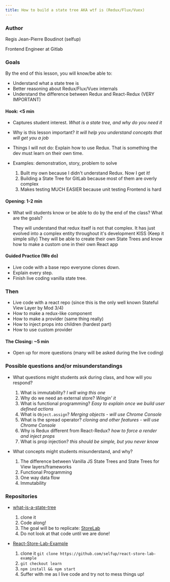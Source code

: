 ```yaml
---
title: How to build a state tree AKA wtf is (Redux/Flux/Vuex)
---
```


### Author

Regis Jean-Pierre Boudinot (selfup)

Frontend Engineer at Gitlab

### Goals

By the end of this lesson, you will know/be able to:

* Understand what a state tree is
* Better reasoning about Redux/Flux/Vuex internals
* Understand the difference between Redux and React-Redux (VERY IMPORTANT)

#### Hook: <5 min


* Captures student interest. *What is a state tree, and why do you need it*
* Why is this lesson important? *It will help you understand concepts that will get you a job*
* Things I will not do: Explain how to use Redux. That is something the dev must learn on their own time.
* Examples: demonstration, story, problem to solve

  1. Built my own because I didn't understand Redux. Now I get it!
  1. Building a State Tree for GitLab because most of them are overly complex
  1. Makes testing MUCH EASIER because unit testing Frontend is hard

#### Opening: 1-2 min


* What will students know or be able to do by the end of the class? What are the goals?

  They will understand that redux itself is not that complex.
  It has just evolved into a complex entity throughout it's development
  KISS (Keep it simple silly)
  They will be able to create their own State Trees and know how to make a custom one in their own React app


#### Guided Practice (We do)


* Live code with a base repo everyone clones down.
* Explain every step.
* Finish live coding vanilla state tree.

### Then


* Live code with a react repo (since this is the only well known Stateful View Layer by Mod 3/4)
* How to make a redux-like component
* How to make a provider (same thing really)
* How to inject props into children (hardest part)
* How to use custom provider

#### The Closing: ~5 min


* Open up for more questions (many will be asked during the live coding)

### Possible questions and/or misunderstandings


* What questions might students ask during class, and how will you respond?

  1. What is immutability? *I will wing this one*
  1. Why do we need an external store? *Wingin' it*
  1. What is functional programming?  *Easy to explain once we build user defined actions*
  1. What is `Object.assign`? *Merging objects - will use Chrome Console*
  1. What is the spread operator? *cloning and other features - will use Chrome Console*
  1. Why is Redux different from React-Redux? *how to force a render and inject props*
  1. What is prop injection? *this should be simple, but you never know*


* What concepts might students misunderstand, and why?

  1. The difference between Vanilla JS State Trees and State Trees for View layers/frameworks
  1. Functional Programming
  1. One way data flow
  1. Immutability

### Repositories


* [what-is-a-state-tree](https://github.com/selfup/what-is-a-state-tree)

  1. clone it
  1. Code along!
  1. The goal will be to replicate: [StoreLab](https://github.com/selfup/StoreLab)
  1. Do not look at that code until we are done!


* [React-Store-Lab-Example](https://github.com/selfup/react-store-lab-example)

  1. clone it `git clone https://github.com/selfup/react-store-lab-example`
  1. `git checkout learn`
  1. `npm install && npm start`
  1. Suffer with me as I live code and try not to mess things up!

